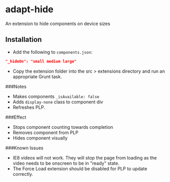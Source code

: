 # adapt-hide

An extension to hide components on device sizes

## Installation

* Add the following to `components.json`:
```json
"_hideOn": "small medium large"
```
* Copy the extension folder into the src > extensions directory and run an appropriate Grunt task.

###Notes

* Makes components ``_isAvailable: false`` 
* Adds ``display-none`` class to component div 
* Refreshes PLP.

###Effect
* Stops component counting towards completion
* Removes component from PLP
* Hides component visually

###Known Issues
* IE8 videos will not work. They will stop the page from loading as the video needs to be onscreen to be in "ready" state.
* The Force Load extension should be disabled for PLP to update correctly.
